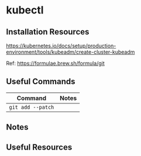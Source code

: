 # kubectl

## Installation Resources

<https://kubernetes.io/docs/setup/production-environment/tools/kubeadm/create-cluster-kubeadm>


Ref: <https://formulae.brew.sh/formula/git>

## Useful Commands

| Command | Notes |
|---------|-------|
|`git add --patch` | |

## Notes

## Useful Resources

